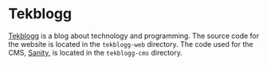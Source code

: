 # Tekblogg

[Tekblogg](https://tekblogg.dev) is a blog about technology and programming. The source code for the website is located in the ```tekblogg-web``` directory. The code used for the CMS, [Sanity](https://www.sanity.io), is located in the ```tekblogg-cms``` directory.